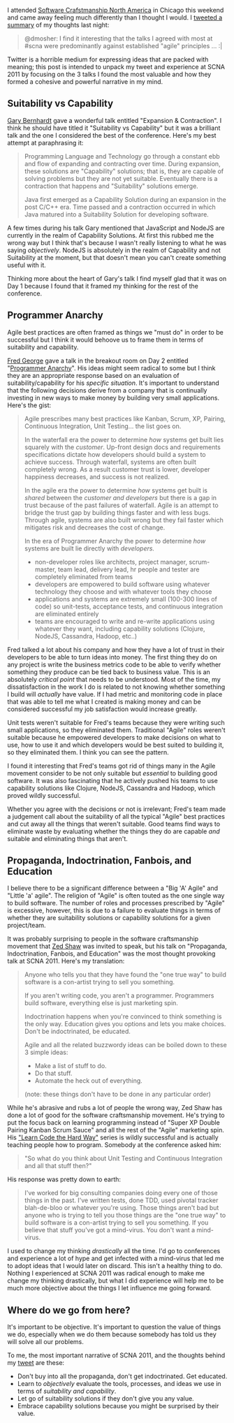 I attended [Software Crafstmanship North
America](http://scna.softwarecraftsmanship.org/) in Chicago this weekend and
came away feeling much differently than I thought I would. I [tweeted a
summary](https://twitter.com/dmosher/status/138476620896931840) of my thoughts
last night:

> @dmosher: I find it interesting that the talks I agreed with most at \#scna
> were predominantly against established "agile" principles … :|

Twitter is a horrible medium for expressing ideas that are packed with meaning;
this post is intended to unpack my tweet and experience at SCNA 2011 by focusing
on the 3 talks I found the most valuable and how they formed a cohesive and
powerful narrative in my mind.

## Suitability vs Capability

[Gary Bernhardt](http://twitter.com/#!/garybernhardt) gave a wonderful talk
entitled "Expansion & Contraction". I think he should have titled it
"Suitability vs Capability" but it was a brilliant talk and the one I considered
the best of the conference. Here's my best attempt at paraphrasing it:

> Programming Language and Technology go through a constant ebb and flow of
> expanding and contracting over time. During expansion, these solutions are
> "Capability" solutions; that is, they are capable of solving problems but they
> are not yet suitable. Eventually there is a contraction that happens and
> "Suitability" solutions emerge.
>
> Java first emerged as a Capability Solution during an expansion in the post
> C/C++ era. Time passed and a contraction occurred in which Java matured into a
> Suitability Solution for developing software.

A few times during his talk Gary mentioned that JavaScript and NodeJS are
currently in the realm of Capability Solutions. At first this rubbed me the
wrong way but I think that's because I wasn't really listening to what he was
saying *objectively*. NodeJS is absolutely in the realm of Capability and not
Suitability at the moment, but that doesn't mean you can't create something
useful with it.

Thinking more about the heart of Gary's talk I find myself glad that it was on
Day 1 because I found that it framed my thinking for the rest of the conference.

## Programmer Anarchy

Agile best practices are often framed as things we "must do" in order to be
successful but I think it would behoove us to frame them in terms of suitability
and capability.

[Fred George](http://twitter.com/#!/fgeorge52) gave a talk in the breakout room
on Day 2 entitled "[Programmer
Anarchy](http://forwardtechnology.co.uk/videos/32447325)". His ideas might seem
radical to some but I think they are an appropriate response based on an
evaluation of suitability/capability for his *specific situation*. It's
important to understand that the following decisions derive from a company that
is continually investing in new ways to make money by building very small
applications. Here's the gist:

> Agile prescribes many best practices like Kanban, Scrum, XP, Pairing,
> Continuous Integration, Unit Testing... the list goes on.
>
> In the waterfall era the power to determine *how* systems get built lies
> squarely with the *customer*. Up-front design docs and requirements
> specifications dictate how developers should build a system to achieve
> success. Through waterfall, systems are often built completely wrong. As a
> result customer trust is lower, developer happiness decreases, and success is
> not realized.
>
> In the agile era the power to determine *how* systems get built is *shared*
> between the *customer and developers* but there is a gap in trust because of
> the past failures of waterfall. Agile is an attempt to bridge the trust gap by
> building things faster and with less bugs. Through agile, systems are also
> built wrong but they fail faster which mitigates risk and decreases the cost
> of change.
>
> In the era of Programmer Anarchy the power to determine *how* systems are
> built lie directly with *developers.*
>
> -   non-developer roles like architects, project manager, scrum-master, team
>     lead, delivery lead, hr people and tester are completely eliminated from
>     teams
> -   developers are empowered to build software using whatever technology they
>     choose and with whatever tools they choose
> -   applications and systems are extremely small (100-300 lines of code) so
>     unit-tests, acceptance tests, and continuous integration are eliminated
>     entirely
> -   teams are encouraged to write and re-write applications using whatever
>     they want, including capability solutions (Clojure, NodeJS, Cassandra,
>     Hadoop, etc..)

Fred talked a lot about his company and how they have a lot of trust in their
developers to be able to turn ideas into money. The first thing they do on any
project is write the business metrics code to be able to verify whether
something they produce can be tied back to business value. This is an absolutely
*critical point* that needs to be understood. Most of the time, my
dissatisfaction in the work I do is related to not knowing whether something I
build will *actually* have value. If I had metric and monitoring code in place
that was able to tell me what I created is making money and can be considered
successful my job satisfaction would increase greatly.

Unit tests weren't suitable for Fred's teams because they were writing such
small applications, so they eliminated them. Traditional "Agile" roles weren't
suitable because he empowered developers to make decisions on what to use, how
to use it and which developers would be best suited to building it, so they
eliminated them. I think you can see the pattern.

I found it interesting that Fred's teams got rid of things many in the Agile
movement consider to be not only suitable but *essential* to building good
software. It was also fascinating that he actively pushed his teams to use
capability solutions like Clojure, NodeJS, Cassandra and Hadoop, which proved
wildly successful.

Whether you agree with the decisions or not is irrelevant; Fred's team made a
judgement call about the suitability of all the typical "Agile" best practices
and cut away all the things that weren't suitable. Good teams find ways to
eliminate waste by evaluating whether the things they do are capable *and*
suitable and eliminating things that aren't.

## Propaganda, Indoctrination, Fanbois, and Education

I believe there to be a significant difference between a "Big 'A' Agile" and
"Little 'a' agile". The religion of "Agile" is often touted as the one single
way to build software. The number of roles and processes prescribed by "Agile"
is excessive, however, this is due to a failure to evaluate things in terms of
whether they are suitability solutions or capability solutions for a given
project/team.

It was probably surprising to people in the software craftsmanship movement that
[Zed Shaw](http://twitter.com/zedshaw) was invited to speak, but his talk on
"Propaganda, Indoctrination, Fanbois, and Education" was the most thought
provoking talk at SCNA 2011. Here's my translation:

> Anyone who tells you that they have found the "one true way" to build software
> is a con-artist trying to sell you something.
>
> If you aren't writing code, you aren't a programmer. Programmers build
> software, everything else is just marketing spin.
>
> Indoctrination happens when you're convinced to think something is the only
> way. Education gives you options and lets you make choices. Don't be
> indoctrinated, be educated.
>
> Agile and all the related buzzwordy ideas can be boiled down to these 3 simple
> ideas:
>
> -   Make a list of stuff to do.
> -   Do that stuff. 
> -   Automate the heck out of everything.
>
> (note: these things don't have to be done in any particular order)

While he's abrasive and rubs a lot of people the wrong way, Zed Shaw has done a
lot of good for the software craftsmanship movement. He's trying to put the
focus back on learning programming instead of "Super XP Double Pairing Kanban
Scrum Sauce" and all the rest of the "Agile" marketing spin. His ["Learn Code
the Hard Way"](http://learncodethehardway.org/) series is wildly successful and
is actually teaching people how to program. Somebody at the conference asked
him:

> "So what do you think about Unit Testing and Continuous Integration and all
> that stuff then?"

His response was pretty down to earth:

> I've worked for big consulting companies doing every one of those things in
> the past. I've written tests, done TDD, used pivotal tracker blah-de-bloo or
> whatever you're using. Those things aren't bad but anyone who is trying to
> tell you those things are the "one true way" to build software is a con-artist
> trying to sell you something. If you believe that stuff you've got a
> mind-virus. You don't want a mind-virus.

I used to change my thinking *drastically* all the time. I'd go to conferences
and experience a lot of hype and get infected with a mind-virus that led me to
adopt ideas that I would later on discard. This isn't a healthy thing to do.
Nothing I experienced at SCNA 2011 was radical enough to make me change my
thinking drastically, but what I did experience will help me to be much more
objective about the things I let influence me going forward.

## Where do we go from here?

It's important to be objective. It's important to question the value of things
we do, especially when we do them because somebody has told us they will solve
all our problems.

To me, the most important narrative of SCNA 2011, and the thoughts behind my
[tweet](https://twitter.com/dmosher/status/138476620896931840) are these:

-   Don't buy into all the propaganda, don't get indoctrinated. Get educated.
-   Learn to *objectively* evaluate the tools, processes, and ideas we use in
    terms of *suitability and capability*. 
-   Let go of suitability solutions if they don't give you any value. 
-   Embrace capability solutions because you might be surprised by their value.
